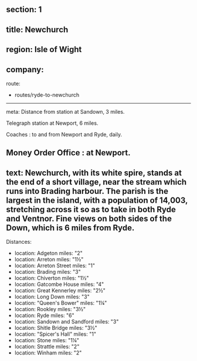 section: 1
----
title: Newchurch
----
region: Isle of Wight
----
company:
----
route:
- routes/ryde-to-newchurch
----
meta: Distance from station at Sandown, 3 miles.

Telegraph station at Newport, 6 miles.

Coaches
: to and from Newport and Ryde, daily.

Money Order Office
: at Newport.
----
text: Newchurch, with its white spire, stands at the end of a short village, near the stream which runs into Brading harbour. The parish is the largest in the island, with a population of 14,003, stretching across it so as to take in both Ryde and Ventnor. Fine views on both sides of the Down, which is 6 miles from Ryde.
----
Distances:

-
  location: Adgeton
  miles: "2"
-
  location: Arreton
  miles: "1½"
-
  location: Arreton Street
  miles: "1"
-
  location: Brading
  miles: "3"
-
  location: Chiverton
  miles: "1½"
-
  location: Gatcombe House
  miles: "4"
-
  location: Great Kennerley
  miles: "2½"
-
  location: Long Down
  miles: "3"
-
  location: "Queen's Bower"
  miles: "1¼"
-
  location: Rookley
  miles: "3½"
-
  location: Ryde
  miles: "6"
-
  location: Sandown and Sandford
  miles: "3"
-
  location: Shitle Bridge
  miles: "3½"
-
  location: "Spicer's Hall"
  miles: "1"
-
  location: Stone
  miles: "1¼"
-
  location: Strattle
  miles: "2"
-
  location: Winham
  miles: "2"
